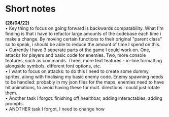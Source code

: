 # Short notes

**(28/04/22)** <br />
• Key thing to focus on going forward is backwards compatability. What I'm finding is that i have to refactor large 
amounts of the codebase each time i make  a change. By moving certain functions to their original "parent class" so 
to speak, i should be able to reduce the amount of time I spend on this. <br />
• Currently I have 3 seperate parts of the game I could work on. One, attacks for players and basic code for enemies.
Two, more console features, such as commands. Three, more text features - in-line formatting alongside symbols, different
font options, etc. <br />
• I want to focus on attacks: to do this I need to create some dummy sprites, along with finalising my basic enemy code. 
Enemy spawning needs to be handled: probably in my json files for the maps, enemies need to have hit animations, to avoid 
having these for mult. directions i could just rotate them. <br />
• Another task i forgot: finishing off healthbar, adding interactables, adding prompts. <br />
• ANOTHER task I forgot, I need to change how  <br />
